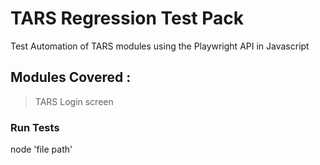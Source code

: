 # TARS Regression Test Pack

Test Automation of TARS modules using the Playwright API in Javascript

## Modules Covered :
> TARS Login screen

### Run Tests
node 'file path'
